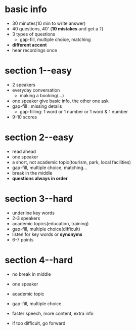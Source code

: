 # basic info

- 30 minutes(10 min to write answer)
- 40 questions, 40' (**10 mistakes** and get a `7`)
- 3 types of questions
  - gap-fill, multiple choice, matching
- **different accent**
- hear recordings once

# section 1--easy

- 2 speakers
- everyday conversation
  - making a booking(...)
- one speaker give basic info, the other one ask
- gap-fill : missing details
  - gap-filling: 1 word or 1 number or 1 word & 1 number
- 9-10 scores

# section 2--easy

- read ahead
- one speaker
- a short, not academic topic(tourism, park, local facilities)
- gap-fill, multiple choice, matching...
- break in the middle
- **questions always in order**

# section 3--hard

- underline key words
- 2-3 speakers
- academic topics(education, training)
- gap-fill, multiple choice(difficult)
- listen for key words or **synonyms**
- 6-7 points

# section 4--hard

- no break in middle
- one speaker
- academic topic
- gap-fill, multiple choice
- faster speech, more content, extra info

- if too difficult, go forward
